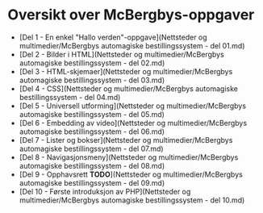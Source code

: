 Oversikt over McBergbys-oppgaver
================================
 * [Del 1 - En enkel "Hallo verden"-oppgave](Nettsteder og multimedier/McBergbys automagiske bestillingssystem - del 01.md)
 * [Del 2 - Bilder i HTML](Nettsteder og multimedier/McBergbys automagiske bestillingssystem - del 02.md)
 * [Del 3 - HTML-skjemaer](Nettsteder og multimedier/McBergbys automagiske bestillingssystem - del 03.md)
 * [Del 4 - CSS](Nettsteder og multimedier/McBergbys automagiske bestillingssystem - del 04.md)
 * [Del 5 - Universell utforming](Nettsteder og multimedier/McBergbys automagiske bestillingssystem - del 05.md)
 * [Del 6 - Embedding av video](Nettsteder og multimedier/McBergbys automagiske bestillingssystem - del 06.md)
 * [Del 7 - Lister og bokser](Nettsteder og multimedier/McBergbys automagiske bestillingssystem - del 07.md)
 * [Del 8 - Navigasjonsmeny](Nettsteder og multimedier/McBergbys automagiske bestillingssystem - del 08.md)
 * [Del 9 - Opphavsrett **TODO**](Nettsteder og multimedier/McBergbys automagiske bestillingssystem - del 09.md)
 * [Del 10 - Første introduksjon av PHP](Nettsteder og multimedier/McBergbys automagiske bestillingssystem - del 10.md)
